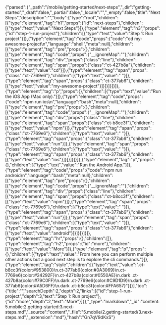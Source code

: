 {"parsed":{"_path":"/mobile/getting-started/next-steps","_dir":"getting-started","_draft":false,"_partial":false,"_locale":"","_empty":false,"title":"Next Steps","description":"","body":{"type":"root","children":[{"type":"element","tag":"h1","props":{"id":"next-steps"},"children":[{"type":"text","value":"Next Steps"}]},{"type":"element","tag":"h3","props":{"id":"step-1-run-project"},"children":[{"type":"text","value":"Step 1: Run project"}]},{"type":"element","tag":"code","props":{"code":"cd my-awesome-project\n","language":"shell","meta":null},"children":[{"type":"element","tag":"pre","props":{},"children":[{"type":"element","tag":"code","props":{"__ignoreMap":""},"children":[{"type":"element","tag":"div","props":{"class":"line"},"children":[{"type":"element","tag":"span","props":{"class":"ct-427b8a"},"children":[{"type":"text","value":"cd"}]},{"type":"element","tag":"span","props":{"class":"ct-7769e6"},"children":[{"type":"text","value":" "}]},{"type":"element","tag":"span","props":{"class":"ct-377ab6"},"children":[{"type":"text","value":"my-awesome-project"}]}]}]}]}]},{"type":"element","tag":"p","props":{},"children":[{"type":"text","value":"Run the iOS App (Mac only)."}]},{"type":"element","tag":"code","props":{"code":"npm run ios\n","language":"bash","meta":null},"children":[{"type":"element","tag":"pre","props":{},"children":[{"type":"element","tag":"code","props":{"__ignoreMap":""},"children":[{"type":"element","tag":"div","props":{"class":"line"},"children":[{"type":"element","tag":"span","props":{"class":"ct-b8cc3f"},"children":[{"type":"text","value":"npm"}]},{"type":"element","tag":"span","props":{"class":"ct-7769e6"},"children":[{"type":"text","value":" "}]},{"type":"element","tag":"span","props":{"class":"ct-377ab6"},"children":[{"type":"text","value":"run"}]},{"type":"element","tag":"span","props":{"class":"ct-7769e6"},"children":[{"type":"text","value":" "}]},{"type":"element","tag":"span","props":{"class":"ct-377ab6"},"children":[{"type":"text","value":"ios"}]}]}]}]}]},{"type":"element","tag":"p","props":{},"children":[{"type":"text","value":"Run the Android App."}]},{"type":"element","tag":"code","props":{"code":"npm run android\n","language":"bash","meta":null},"children":[{"type":"element","tag":"pre","props":{},"children":[{"type":"element","tag":"code","props":{"__ignoreMap":""},"children":[{"type":"element","tag":"div","props":{"class":"line"},"children":[{"type":"element","tag":"span","props":{"class":"ct-b8cc3f"},"children":[{"type":"text","value":"npm"}]},{"type":"element","tag":"span","props":{"class":"ct-7769e6"},"children":[{"type":"text","value":" "}]},{"type":"element","tag":"span","props":{"class":"ct-377ab6"},"children":[{"type":"text","value":"run"}]},{"type":"element","tag":"span","props":{"class":"ct-7769e6"},"children":[{"type":"text","value":" "}]},{"type":"element","tag":"span","props":{"class":"ct-377ab6"},"children":[{"type":"text","value":"android"}]}]}]}]}]},{"type":"element","tag":"hr","props":{},"children":[]},{"type":"element","tag":"h2","props":{"id":"more"},"children":[{"type":"text","value":"More"}]},{"type":"element","tag":"p","props":{},"children":[{"type":"text","value":"From here you can perform multiple other actions but a good next step is to explore the cli commands."}]},{"type":"element","tag":"style","children":[{"type":"text","value":".ct-b8cc3f{color:#953800}\n.ct-377ab6{color:#0A3069}\n.ct-7769e6{color:#24292F}\n.ct-427b8a{color:#0550AE}\n.dark .ct-427b8a{color:#79C0FF}\n.dark .ct-7769e6{color:#C9D1D9}\n.dark .ct-377ab6{color:#A5D6FF}\n.dark .ct-b8cc3f{color:#FFA657}"}]}],"toc":{"title":"","searchDepth":2,"depth":2,"links":[{"id":"step-1-run-project","depth":3,"text":"Step 1: Run project"},{"id":"more","depth":2,"text":"More"}]}},"_type":"markdown","_id":"content:5.mobile:2.getting-started:3.next-steps.md","_source":"content","_file":"5.mobile/2.getting-started/3.next-steps.md","_extension":"md"},"hash":"Gn7qV9dKxS"}